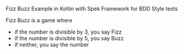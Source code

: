 Fizz Buzz Example in Kotlin with Spek Framework for BDD Style tests

Fizz Buzz is a game where
- if the number is divisible by 3, you say Fizz
- if the number is divisible by 5, you say Buzz
- if neither, you say the number